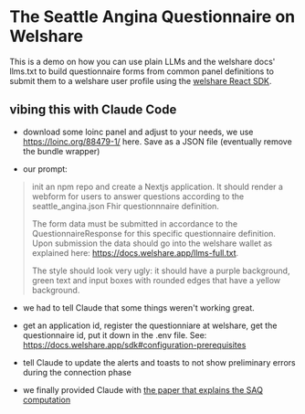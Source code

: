 # The Seattle Angina Questionnaire on Welshare

This is a demo on how you can use plain LLMs and the welshare docs' llms.txt to build questionnaire forms from common panel definitions to submit them to a welshare user profile using the [welshare React SDK](https://www.npmjs.com/package/@welshare/react).

## vibing this with Claude Code

- download some loinc panel and adjust to your needs, we use https://loinc.org/88479-1/ here. Save as a JSON file (eventually remove the bundle wrapper)

- our prompt:

> init an npm repo and create a Nextjs application. It should render a webform for users to answer questions according to the seattle_angina.json Fhir questionnnaire definition.  
> 
> The form data must be submitted in accordance to the QuestionnaireResponse for this specific questionnaire definition. Upon submission the   data should go into the welshare wallet as explained here: https://docs.welshare.app/llms-full.txt.  
>
> The style should look very ugly: it should have a  purple background, green text and input boxes with rounded edges that have a yellow background.

- we had to tell Claude that some things weren't working great.
- get an application id, register the questionniare at welshare, get the questionnaire id, put it down in the .env file. See: https://docs.welshare.app/sdk#configuration-prerequisites

- tell Claude to update the alerts and toasts to not show preliminary errors during the connection phase

- we finally provided Claude with [the paper that explains the SAQ computation](https://www.jacc.org/doi/epdf/10.1016/0735-1097%2894%2900397-9)






